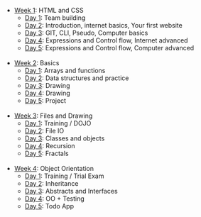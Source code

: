 * [Week 1](https://github.com/greenfox-academy/DeveloperADJ/tree/master/week-01): HTML and CSS
   * [Day 1](https://github.com/greenfox-academy/DeveloperADJ/tree/master/week-01/day-1): Team building</br>
   * [Day 2](https://github.com/greenfox-academy/DeveloperADJ/tree/master/week-01/day-2/): Introduction, internet basics, Your first website </br>
   * [Day 3](https://github.com/greenfox-academy/DeveloperADJ/tree/master/week-01/day-3): GIT, CLI, Pseudo, Computer basics </br>
   * [Day 4](https://github.com/greenfox-academy/DeveloperADJ/tree/master/week-01/day-4): Expressions and Control flow, Internet advanced </br>
   * [Day 5](https://github.com/greenfox-academy/DeveloperADJ/tree/master/week-01/day-5): Expressions and Control flow, Computer advanced </br>
   </br>
* [Week 2](https://github.com/greenfox-academy/DeveloperADJ/tree/master/week-02): Basics
   * [Day 1](https://github.com/greenfox-academy/DeveloperADJ/tree/master/week-02/day-1): Arrays and functions </br>
   * [Day 2](https://github.com/greenfox-academy/DeveloperADJ/tree/master/week-02/day-2): Data structures and practice </br>
   * [Day 3](https://github.com/greenfox-academy/DeveloperADJ/tree/master/week-02/day-3): Drawing </br>
   * [Day 4](https://github.com/greenfox-academy/DeveloperADJ/tree/master/week-02/day-4): Drawing </br>
   * [Day 5](https://github.com/greenfox-academy/DeveloperADJ/tree/master/week-02/day-5): Project </br>
   </br>
 * [Week 3](https://github.com/greenfox-academy/DeveloperADJ/tree/master/week-03): Files and Drawing
   * [Day 1](https://github.com/greenfox-academy/DeveloperADJ/tree/master/week-03/day-1): Training / DOJO </br>
   * [Day 2](https://github.com/greenfox-academy/DeveloperADJ/tree/master/week-03/day-2): File IO</br>
   * [Day 3](https://github.com/greenfox-academy/DeveloperADJ/tree/master/week-03/day-3): Classes and objects</br>
   * [Day 4](https://github.com/greenfox-academy/DeveloperADJ/tree/master/week-03/day-4): Recursion</br>
   * [Day 5](https://github.com/greenfox-academy/DeveloperADJ/tree/master/week-03/day-5): Fractals</br>
   </br>
 * [Week 4](https://github.com/greenfox-academy/DeveloperADJ/tree/master/week-04): Object Orientation
   * [Day 1](https://github.com/greenfox-academy/DeveloperADJ/tree/master/week-04/day-1): Training / Trial Exam </br>
   * [Day 2](https://github.com/greenfox-academy/DeveloperADJ/tree/master/week-04/day-2): Inheritance</br>
   * [Day 3](https://github.com/greenfox-academy/DeveloperADJ/tree/master/week-04/day-3): Abstracts and Interfaces</br>
   * [Day 4](https://github.com/greenfox-academy/DeveloperADJ/tree/master/week-04/day-4): OO + Testing</br>
   * [Day 5](https://github.com/greenfox-academy/DeveloperADJ/tree/master/week-04/day-5): Todo App</br>
